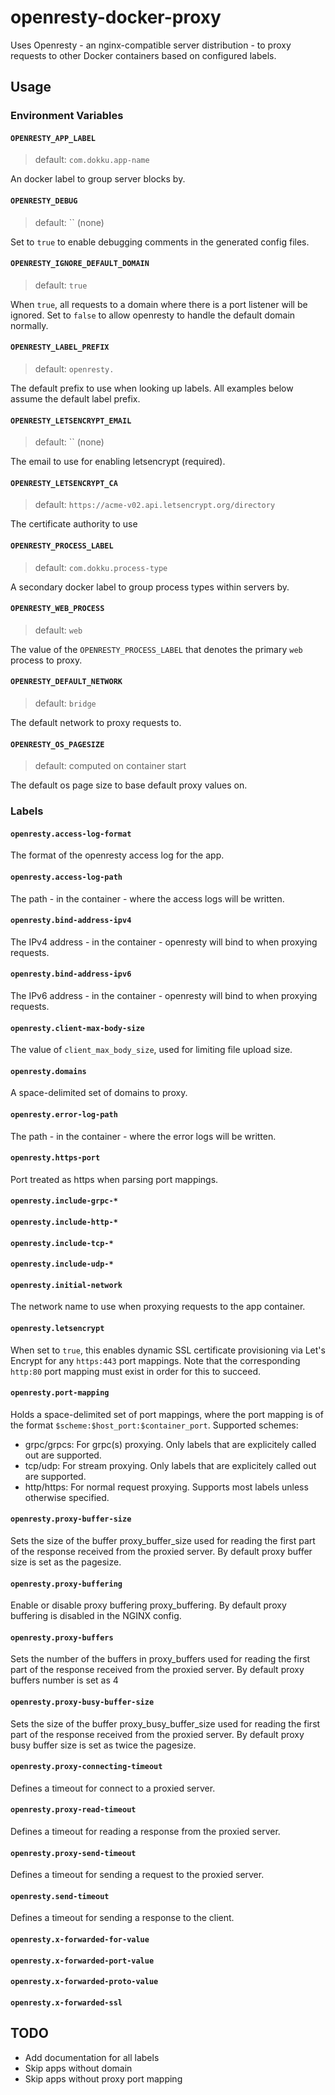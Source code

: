 # openresty-docker-proxy

Uses Openresty - an nginx-compatible server distribution - to proxy requests to other Docker containers based on configured labels.

## Usage

### Environment Variables

#### `OPENRESTY_APP_LABEL`

> default: `com.dokku.app-name`

An docker label to group server blocks by.

#### `OPENRESTY_DEBUG`

> default: `` (none)

Set to `true` to enable debugging comments in the generated config files.

#### `OPENRESTY_IGNORE_DEFAULT_DOMAIN`

> default: `true`

When `true`, all requests to a domain where there is a port listener will be ignored. Set to `false` to allow openresty to handle the default domain normally.

#### `OPENRESTY_LABEL_PREFIX`

> default: `openresty.`

The default prefix to use when looking up labels. All examples below assume the default label prefix.

#### `OPENRESTY_LETSENCRYPT_EMAIL`

> default: `` (none)

The email to use for enabling letsencrypt (required).

#### `OPENRESTY_LETSENCRYPT_CA`

> default: `https://acme-v02.api.letsencrypt.org/directory`

The certificate authority to use

#### `OPENRESTY_PROCESS_LABEL`

> default: `com.dokku.process-type`

A secondary docker label to group process types within servers by.

#### `OPENRESTY_WEB_PROCESS`

> default: `web`

The value of the `OPENRESTY_PROCESS_LABEL` that denotes the primary `web` process to proxy.

#### `OPENRESTY_DEFAULT_NETWORK`

> default: `bridge`

The default network to proxy requests to.

#### `OPENRESTY_OS_PAGESIZE`

> default: computed on container start

The default os page size to base default proxy values on.

### Labels

#### `openresty.access-log-format`

The format of the openresty access log for the app.

#### `openresty.access-log-path`

The path - in the container - where the access logs will be written.

#### `openresty.bind-address-ipv4`

The IPv4 address - in the container - openresty will bind to when proxying requests.

#### `openresty.bind-address-ipv6`

The IPv6 address - in the container - openresty will bind to when proxying requests.

#### `openresty.client-max-body-size`

The value of `client_max_body_size`, used for limiting file upload size.

#### `openresty.domains`

A space-delimited set of domains to proxy.

#### `openresty.error-log-path`

The path - in the container - where the error logs will be written.

#### `openresty.https-port`

Port treated as https when parsing port mappings.

#### `openresty.include-grpc-*`

#### `openresty.include-http-*`

#### `openresty.include-tcp-*`

#### `openresty.include-udp-*`

#### `openresty.initial-network`

The network name to use when proxying requests to the app container.

#### `openresty.letsencrypt`

When set to `true`, this enables dynamic SSL certificate provisioning via Let's Encrypt for any `https:443` port mappings. Note that the corresponding `http:80` port mapping must exist in order for this to succeed.

#### `openresty.port-mapping`

Holds a space-delimited set of port mappings, where the port mapping is of the format `$scheme:$host_port:$container_port`. Supported schemes:

- grpc/grpcs: For grpc(s) proxying. Only labels that are explicitely called out are supported.
- tcp/udp: For stream proxying. Only labels that are explicitely called out are supported.
- http/https: For normal request proxying. Supports most labels unless otherwise specified.

#### `openresty.proxy-buffer-size`

Sets the size of the buffer proxy_buffer_size used for reading the first part of the response received from the proxied server. By default proxy buffer size is set as the pagesize.

#### `openresty.proxy-buffering`

Enable or disable proxy buffering proxy_buffering. By default proxy buffering is disabled in the NGINX config.

#### `openresty.proxy-buffers`

Sets the number of the buffers in proxy_buffers used for reading the first part of the response received from the proxied server. By default proxy buffers number is set as 4

#### `openresty.proxy-busy-buffer-size`

Sets the size of the buffer proxy_busy_buffer_size used for reading the first part of the response received from the proxied server. By default proxy busy buffer size is set as twice the pagesize.

#### `openresty.proxy-connecting-timeout`

Defines a timeout for connect to a proxied server.

#### `openresty.proxy-read-timeout`

Defines a timeout for reading a response from the proxied server.

#### `openresty.proxy-send-timeout`

Defines a timeout for sending a request to the proxied server.

#### `openresty.send-timeout`

Defines a timeout for sending a response to the client.

#### `openresty.x-forwarded-for-value`

#### `openresty.x-forwarded-port-value`

#### `openresty.x-forwarded-proto-value`

#### `openresty.x-forwarded-ssl`

## TODO

- Add documentation for all labels
- Skip apps without domain
- Skip apps without proxy port mapping
